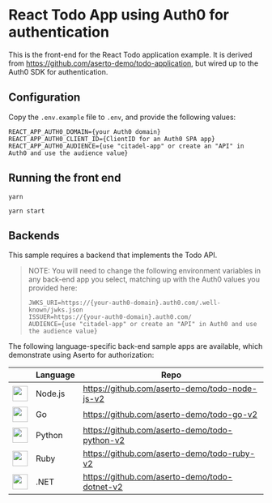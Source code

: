 # React Todo App using Auth0 for authentication

This is the front-end for the React Todo application example. It is derived from https://github.com/aserto-demo/todo-application, but wired up to the Auth0 SDK for authentication.

## Configuration

Copy the `.env.example` file to `.env`, and provide the following values:

```
REACT_APP_AUTH0_DOMAIN={your Auth0 domain}
REACT_APP_AUTH0_CLIENT_ID={ClientID for an Auth0 SPA app}
REACT_APP_AUTH0_AUDIENCE={use "citadel-app" or create an "API" in Auth0 and use the audience value}
```

## Running the front end

`yarn`

`yarn start`

## Backends

This sample requires a backend that implements the Todo API.

> NOTE:
You will need to change the following environment variables in any back-end app you select, matching up with the Auth0 values you provided here:
> ```
> JWKS_URI=https://{your-auth0-domain}.auth0.com/.well-known/jwks.json
> ISSUER=https://{your-auth0-domain}.auth0.com/
> AUDIENCE={use "citadel-app" or create an "API" in Auth0 and use the audience value}
> ```


The following language-specific back-end sample apps are available, which demonstrate using Aserto for authorization:

| | Language | Repo |
| ---| --- | --- |
| <img src="https://raw.githubusercontent.com/aserto-dev/aserto-docs/main/static/nodejs.svg" height="30" /> | Node.js | https://github.com/aserto-demo/todo-node-js-v2 |
| <img src="https://raw.githubusercontent.com/aserto-dev/aserto-docs/main/static/go.svg" height="30" /> | Go | https://github.com/aserto-demo/todo-go-v2 |
| <img src="https://raw.githubusercontent.com/aserto-dev/aserto-docs/main/static/python.svg" height="30" /> | Python | https://github.com/aserto-demo/todo-python-v2 |
| <img src="https://raw.githubusercontent.com/aserto-dev/aserto-docs/main/static/ruby.svg" height="30" /> | Ruby | https://github.com/aserto-demo/todo-ruby-v2 |
| <img src="https://raw.githubusercontent.com/aserto-dev/aserto-docs/main/static/dotnet-core.svg" height="30" /> | .NET | https://github.com/aserto-demo/todo-dotnet-v2 |
